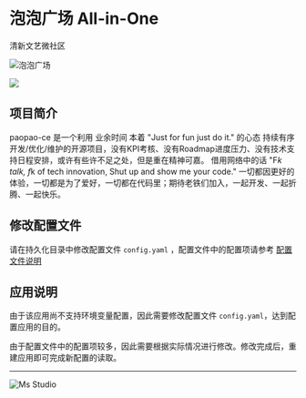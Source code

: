 # 泡泡广场 All-in-One

清新文艺微社区

![泡泡广场](https://file.lifebus.top/imgs/paopao_ce_cover.png)

![](https://img.shields.io/badge/%E6%96%B0%E7%96%86%E8%90%8C%E6%A3%AE%E8%BD%AF%E4%BB%B6%E5%BC%80%E5%8F%91%E5%B7%A5%E4%BD%9C%E5%AE%A4-%E6%8F%90%E4%BE%9B%E6%8A%80%E6%9C%AF%E6%94%AF%E6%8C%81-blue)

## 项目简介

paopao-ce 是一个利用 业余时间 本着 "Just for fun just do it." 的心态 持续有序
开发/优化/维护的开源项目，没有KPI考核、没有Roadmap进度压力、没有技术支持日程安排，或许有些许不足之处，但是重在精神可嘉。
借用网络中的话 "F*k talk, f*k of tech innovation, Shut up and show me your code."
一切都因更好的体验，一切都是为了爱好，一切都在代码里；期待老铁们加入，一起开发、一起折腾、一起快乐。

## 修改配置文件

请在持久化目录中修改配置文件 `config.yaml`
，配置文件中的配置项请参考 [配置文件说明](https://github.com/rocboss/paopao-ce/blob/main/docs/deploy/core/001-%E9%85%8D%E7%BD%AE%E6%96%87%E4%BB%B6%E8%AF%B4%E6%98%8E.md)

## 应用说明

由于该应用尚不支持环境变量配置，因此需要修改配置文件 `config.yaml`，达到配置应用的目的。

由于配置文件中的配置项较多，因此需要根据实际情况进行修改。修改完成后，重建应用即可完成新配置的读取。

---

![Ms Studio](https://file.lifebus.top/imgs/ms_blank_001.png)
